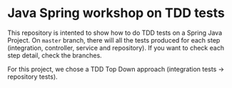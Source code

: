 # Java Spring workshop on TDD tests

This repository is intented to show how to do TDD tests on a Spring Java Project. On `master` branch, there will all the tests produced for each step (integration, controller, service and repository). If you want to check each step detail, check the branches.

For this project, we chose a TDD Top Down approach (integration tests -> repository tests).
